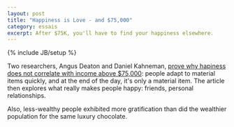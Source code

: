 ```yaml
---
layout: post
title: "Happiness is Love - and $75,000"
category: essais
excerpt: After $75K, you'll have to find your happiness elsewhere.  
---
```

{% include JB/setup %}


Two researchers, Angus Deaton and Daniel Kahneman, [prove why hapiness does not correlate with income above $75,000](http://businessjournal.gallup.com/content/150671/Happiness-Is-Love-and-75K.aspx): people adapt to material items quickly, and at the end of the day, it's only a material item. The article then explores what really makes people happy: friends, personal relationships.  

Also, less-wealthy people exhibited more gratification than did the wealthier population for the same luxury chocolate.  
